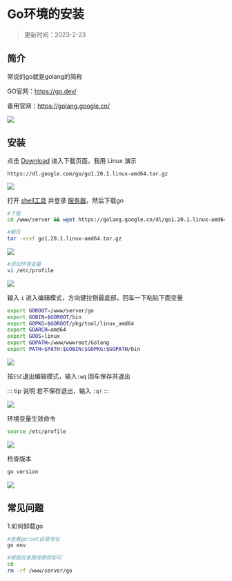 # Go环境的安装

> 更新时间：2023-2-23


## 简介

常说的go就是golang的简称

GO官网：https://go.dev/

备用官网：https://golang.google.cn/

![](https://img.viptv.work/viptv/go/go-01.png)




## 安装

点击 [Download](https://go.dev/dl/) 进入下载页面，我用 Linux 演示

```
https://dl.google.com/go/go1.20.1.linux-amd64.tar.gz
```

![](https://img.viptv.work/viptv/go/go-02.png)


打开 [shell工具](./shell/) 并登录 [服务器](./Server/)，然后下载go

```sh
#下载
cd /www/server && wget https://golang.google.cn/dl/go1.20.1.linux-amd64.tar.gz

#解压
tar -xzvf go1.20.1.linux-amd64.tar.gz
```

![](https://img.viptv.work/viptv/go/go-03.png)


```sh
#添加环境变量
vi /etc/profile
```
![](https://img.viptv.work/viptv/go/go-04.png)


输入 `i` 进入编辑模式，方向键拉倒最底部，回车一下粘贴下面变量

```sh
export GOROOT=/www/server/go
export GOBIN=$GOROOT/bin
export GOPKG=$GOROOT/pkg/tool/linux_amd64
export GOARCH=amd64
export GOOS=linux
export GOPATH=/www/wwwroot/Golang
export PATH=$PATH:$GOBIN:$GOPKG:$GOPATH/bin
```

![](https://img.viptv.work/viptv/go/go-05.png)


按`ESC`退出编辑模式，输入`:wq` 回车保存并退出

::: tip 说明
若不保存退出，输入 `:q!`
:::

![](https://img.viptv.work/viptv/go/go-06.png)


环境变量生效命令

```sh
source /etc/profile
```
![](https://img.viptv.work/viptv/go/go-07.png)

检查版本

```sh
go version
```

![](https://img.viptv.work/viptv/go/go-08.png)









## 常见问题

1.如何卸载go

```sh
#查看goroot目录地址
go env

#根据目录路径删除即可
cd
rm -rf /www/server/go
```